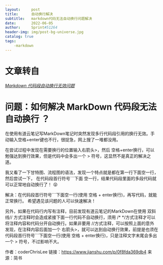 ```yaml
---
layout:     post
title:      自动换行解决
subtitle:   markdown代码无法自动换行问题解决
date:       2022-06-05
author:     Sprint#51264
header-img: img/post-bg-universe.jpg
catalog: true
tags:
    -markdown 
---
```


# 文章转自

*[Markdown 代码段自动换行无效问题](https://www.jianshu.com/p/0f8fda369db4)*

# 问题：如何解决 MarkDown 代码段无法自动换行 ？

在使用有道云笔记写MarkDown笔记时突然发现多行代码段引用的换行无效。手动输入空格+enter键也不行，很捉急，网上搜了一堆都没用。

在尝试过程中发现在需要换行的位置输入右箭头>，然后 空格+enter换行，可以勉强达到换行效果，但是代码中会多出一个 > 符号，这显然不是真正的解决之道。

我又看了一下甘特图、流程图的语法，发现一个特点就是都在第一行下面空一行，然后尝试一下， 在代码段首行符号```下面 空一行，结果代码段里面的多段代码就可以正常地自动换行了！ 😝

解决：在代码段首行符号```下面空一行(使用 空格 + enter换行)，再写代码，就能正常换行。
希望遇见该问题的人可以快速解决！

另外，如果在代码行内写有注释，目前发现有道云笔记的MarkDown在使用 双斜线// 方式注释时会造成紧接下面一行代码不自动换行，须用 /* */方式注释才可以将注释内容和代码分开自动换行。如果非要用 //方式注释，可以按照上面的意外发现，在注释内容后面加一个 右箭头>，就可以达到自动换行效果，前提是也须在代码段首行符号```下面空一行(使用 空格 + enter换行)，只是注释文字末尾会多出一个 > 符号，不过影响不大。

作者：coderChrisLee
链接：https://www.jianshu.com/p/0f8fda369db4
来源：简书
